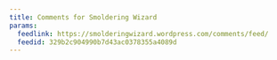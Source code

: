 ```yaml
---
title: Comments for Smoldering Wizard
params:
  feedlink: https://smolderingwizard.wordpress.com/comments/feed/
  feedid: 329b2c904990b7d43ac0378355a4089d
---
```

